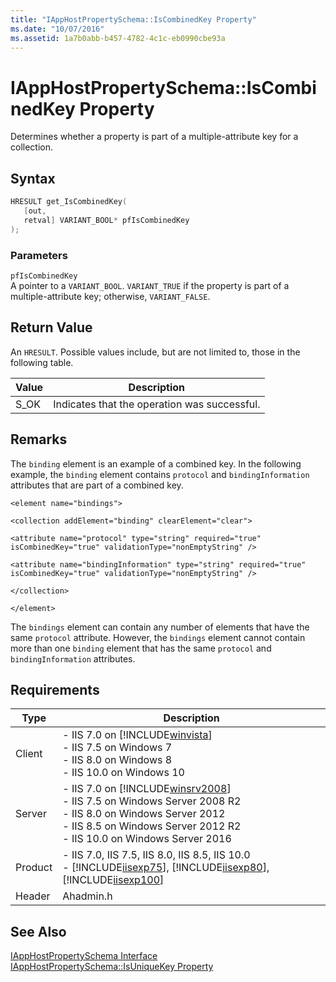 ```yaml
---
title: "IAppHostPropertySchema::IsCombinedKey Property"
ms.date: "10/07/2016"
ms.assetid: 1a7b0abb-b457-4782-4c1c-eb0990cbe93a
---
```

# IAppHostPropertySchema::IsCombinedKey Property
Determines whether a property is part of a multiple-attribute key for a collection.  
  
## Syntax  
  
```cpp  
HRESULT get_IsCombinedKey(  
   [out,  
   retval] VARIANT_BOOL* pfIsCombinedKey  
);  
```  
  
### Parameters  
 `pfIsCombinedKey`  
 A pointer to a `VARIANT_BOOL`. `VARIANT_TRUE` if the property is part of a multiple-attribute key; otherwise, `VARIANT_FALSE`.  
  
## Return Value  
 An `HRESULT`. Possible values include, but are not limited to, those in the following table.  
  
|Value|Description|  
|-----------|-----------------|  
|S_OK|Indicates that the operation was successful.|  
  
## Remarks  
 The `binding` element is an example of a combined key. In the following example, the `binding` element contains `protocol` and `bindingInformation` attributes that are part of a combined key.  
  
 `<element name="bindings">`  
  
 `<collection addElement="binding" clearElement="clear">`  
  
 `<attribute name="protocol" type="string" required="true"                isCombinedKey="true" validationType="nonEmptyString" />`  
  
 `<attribute name="bindingInformation" type="string" required="true"                 isCombinedKey="true" validationType="nonEmptyString" />`  
  
 `</collection>`  
  
 `</element>`  
  
 The `bindings` element can contain any number of elements that have the same `protocol` attribute. However, the `bindings` element cannot contain more than one `binding` element that has the same `protocol` and `bindingInformation` attributes.  
  
## Requirements  
  
|Type|Description|  
|----------|-----------------|  
|Client|-   IIS 7.0 on [!INCLUDE[winvista](../../wmi-provider/includes/winvista-md.md)]<br />-   IIS 7.5 on Windows 7<br />-   IIS 8.0 on Windows 8<br />-   IIS 10.0 on Windows 10|  
|Server|-   IIS 7.0 on [!INCLUDE[winsrv2008](../../wmi-provider/includes/winsrv2008-md.md)]<br />-   IIS 7.5 on Windows Server 2008 R2<br />-   IIS 8.0 on Windows Server 2012<br />-   IIS 8.5 on Windows Server 2012 R2<br />-   IIS 10.0 on Windows Server 2016|  
|Product|-   IIS 7.0, IIS 7.5, IIS 8.0, IIS 8.5, IIS 10.0<br />-   [!INCLUDE[iisexp75](../../web-development-reference/native-code-api-reference/includes/iisexp75-md.md)], [!INCLUDE[iisexp80](../../web-development-reference/native-code-api-reference/includes/iisexp80-md.md)], [!INCLUDE[iisexp100](../../web-development-reference/native-code-api-reference/includes/iisexp100-md.md)]|  
|Header|Ahadmin.h|  
  
## See Also  
 [IAppHostPropertySchema Interface](../../web-development-reference/native-code-api-reference/iapphostpropertyschema-interface.md)   
 [IAppHostPropertySchema::IsUniqueKey Property](../../web-development-reference/native-code-api-reference/iapphostpropertyschema-isuniquekey-property.md)
